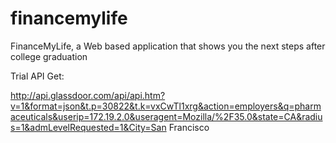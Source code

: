 # financemylife
FinanceMyLife, a Web based application that shows you the next steps after college graduation

Trial API Get:

http://api.glassdoor.com/api/api.htm?v=1&format=json&t.p=30822&t.k=vxCwTl1xrg&action=employers&q=pharmaceuticals&userip=172.19.2.0&useragent=Mozilla/%2F35.0&state=CA&radius=1&admLevelRequested=1&City=San Francisco
